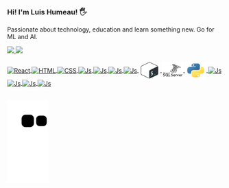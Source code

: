 ### Hi! I'm Luis Humeau! 🖐️
Passionate about technology, education and learn something new.
Go for ML and AI.
 


<div align="left">
<a href="https://github.com/lhumeau">
<img height="180em" src="https://github-readme-stats.vercel.app/api?username=lhumeau&theme=dark&show_icons=true"/>
<img height="180em" src="https://github-readme-stats.vercel.app/api/top-langs/?username=lhumeau&layout=compact&langs_count=7&theme=dark"/>

</div>
<div style="display: inline_block"><br>
<img align="center" alt="React" height="40" width="50" src="https://cdn.jsdelivr.net/gh/devicons/devicon/icons/react/react-original.svg">
<img align="center" alt="HTML" height="40" width="50" src="https://cdn.jsdelivr.net/gh/devicons/devicon/icons/html5/html5-original.svg">
<img align="center" alt="CSS" height="40" width="50" src="https://cdn.jsdelivr.net/gh/devicons/devicon/icons/css3/css3-original.svg">
<img align="center" alt="Js" height="40" width="50" src="https://cdn.jsdelivr.net/gh/devicons/devicon/icons/javascript/javascript-original.svg">
<img align="center" alt="Js" height="40" width="50" src="https://icongr.am/devicon/docker-original.svg?size=128&color=currentColor">
<img align="center" alt="Js" height="40" width="50" src="https://icongr.am/devicon/mysql-original-wordmark.svg?size=101&color=currentColor">
<img align="center" alt="Js" height="40" width="50" src="https://icongr.am/devicon/linux-original.svg?size=101&color=currentColor">
<img align="center" alt="Js" height="40" width="50" src="https://raw.githubusercontent.com/devicons/devicon/master/icons/bash/bash-original.svg">
 <img align="center" alt="Js" height="40" width="50" src="https://github.com/devicons/devicon/blob/master/icons/microsoftsqlserver/microsoftsqlserver-plain-wordmark.svg">
 <img align="center" alt="Js" height="40" width="50" src="https://raw.githubusercontent.com/devicons/devicon/v2.15.1/icons/python/python-original.svg">
 <img align="center" alt="Js" height="40" width="50" src="https://icongr.am/devicon/postgresql-original.svg">
 <img align="center" alt="Js" height="40" width="50" src="https://icongr.am/devicon/nginx-original.svg">
 <img align="center" alt="Js" height="40" width="50" src="https://icongr.am/devicon/git-original.svg">
 <img align="center" alt="Js" height="40" width="50" src="https://img.icons8.com/color/48/typescript.png">




 



 

</div>
</br>
<div align="left">

  ![Snake animation](https://github.com/carlosportella16/carlosportella16/blob/output/github-contribution-grid-snake.svg)

</div>
